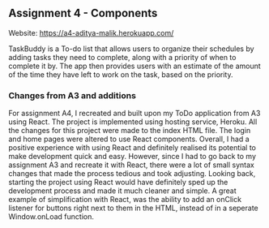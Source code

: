 ## Assignment 4 - Components

Website: https://a4-aditya-malik.herokuapp.com/

TaskBuddy is a To-do list that allows users to organize their schedules by adding tasks they need to complete, along with a priority of when to complete it by. The app then provides users with an estimate of the amount of the time they have left to work on the task, based on the priority. 

### Changes from A3 and additions 
For assignment A4, I recreated and built upon my ToDo application from A3 using React. The project is implemented using hosting service, Heroku. All the changes for this project were made to the index HTML file. The login and home pages were altered to use React components. Overall, I had a positive experience with using React and definitely realised its potential to make development quick and easy. However, since I had to go back to my assignment A3 and recreate it with React, there were a lot of small syntax changes that made the process tedious and took adjusting. Looking back, starting the project using React would have definitely sped up the development process and made it much cleaner and simple. A great example of simplification with React, was the ability to add an onClick listener for buttons right next to them in the HTML, instead of in a seperate Window.onLoad function. 